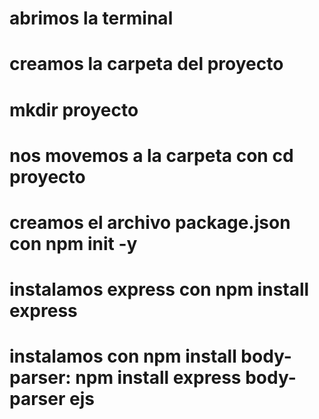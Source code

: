 # abrimos la terminal

# creamos la carpeta del proyecto

# mkdir proyecto

# nos movemos a la carpeta con cd proyecto

# creamos el archivo package.json con npm init -y

# instalamos express con npm install express

# instalamos con npm install body-parser: npm install express body-parser ejs
